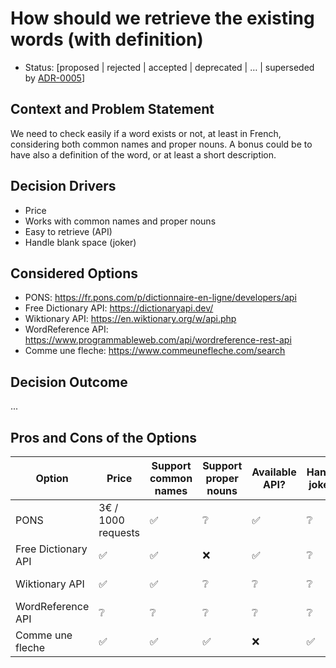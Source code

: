# How should we retrieve the existing words (with definition)

- Status: [proposed | rejected | accepted | deprecated | … | superseded by [ADR-0005](0005-example.md)]

## Context and Problem Statement

We need to check easily if a word exists or not, at least in French, considering both common names and proper nouns. A bonus could be to have also a definition of the word, or at least a short description.

## Decision Drivers

- Price
- Works with common names and proper nouns
- Easy to retrieve (API)
- Handle blank space (joker)

## Considered Options

- PONS: https://fr.pons.com/p/dictionnaire-en-ligne/developers/api
- Free Dictionary API: https://dictionaryapi.dev/
- Wiktionary API: https://en.wiktionary.org/w/api.php
- WordReference API: https://www.programmableweb.com/api/wordreference-rest-api
- Comme une fleche: https://www.commeunefleche.com/search

## Decision Outcome

...

## Pros and Cons of the Options

| Option              | Price              | Support common names | Support proper nouns | Available API? | Handle jokers | Comments                                                                                                                                   |
| ------------------- | ------------------ | -------------------- | -------------------- | -------------- | ------------- | ------------------------------------------------------------------------------------------------------------------------------------------ |
| PONS                | 3€ / 1000 requests | ✅                   | ❔                   | ✅             | ❔            |
| Free Dictionary API | ✅                 | ✅                   | ❌                   | ✅             | ❔            | Is recent, has a lot of success but might not stay live                                                                                    |
| Wiktionary API      | ✅                 | ✅                   | ❔                   | ❔             | ❔            | ⚠️ https://stackoverflow.com/a/4342777                                                                                                     |
| WordReference API   | ❔                 | ❔                   | ❔                   | ❔             | ❔            | Seems to be dead since [2021-06-03](https://web.archive.org/web/20200603095634/https://www.wordreference.com/licensing/dictionary_api.htm) |
| Comme une fleche    | ✅                 | ✅                   | ✅                   | ❌             | ✅            | |   
